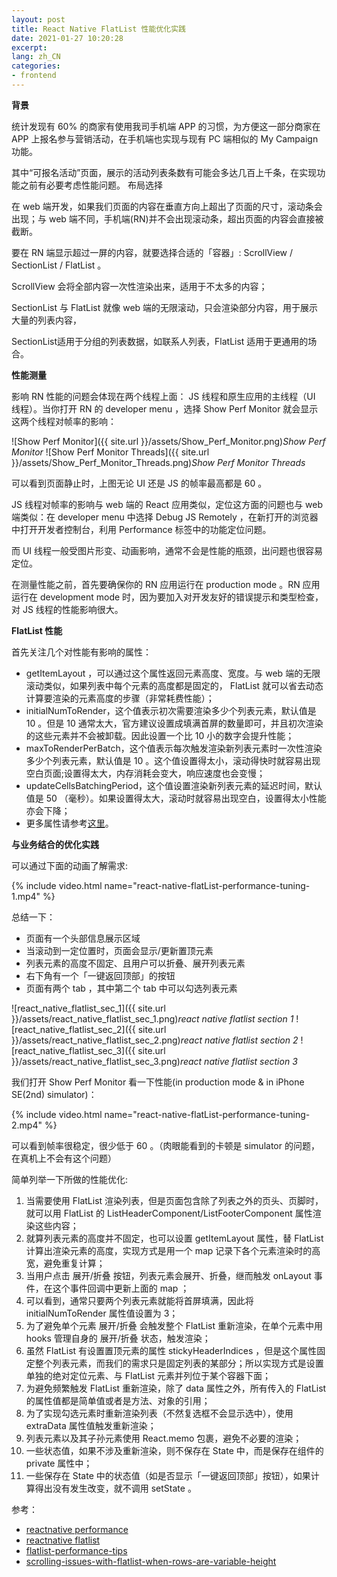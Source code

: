 ```yaml
---
layout: post
title: React Native FlatList 性能优化实践
date: 2021-01-27 10:20:28
excerpt: 
lang: zh_CN
categories: 
- frontend
---
```


**背景**

统计发现有 60% 的商家有使用我司手机端 APP 的习惯，为方便这一部分商家在 APP 上报名参与营销活动，在手机端也实现与现有 PC 端相似的 My Campaign 功能。

其中“可报名活动”页面，展示的活动列表条数有可能会多达几百上千条，在实现功能之前有必要考虑性能问题。
布局选择

在 web 端开发，如果我们页面的内容在垂直方向上超出了页面的尺寸，滚动条会出现；与 web 端不同，手机端(RN)并不会出现滚动条，超出页面的内容会直接被截断。

要在 RN 端显示超过一屏的内容，就要选择合适的「容器」: ScrollView / SectionList / FlatList 。

ScrollView 会将全部内容一次性渲染出来，适用于不太多的内容； 

SectionList 与 FlatList 就像 web 端的无限滚动，只会渲染部分内容，用于展示大量的列表内容，

SectionList适用于分组的列表数据，如联系人列表，FlatList 适用于更通用的场合。

**性能测量**

影响 RN 性能的问题会体现在两个线程上面： JS 线程和原生应用的主线程（UI 线程）。当你打开 RN 的 developer menu ，选择 Show Perf Monitor 就会显示这两个线程对帧率的影响：

![Show Perf Monitor]({{ site.url }}/assets/Show_Perf_Monitor.png)*Show Perf Monitor*
![Show Perf Monitor Threads]({{ site.url }}/assets/Show_Perf_Monitor_Threads.png)*Show Perf Monitor Threads*

可以看到页面静止时，上图无论 UI 还是 JS 的帧率最高都是 60 。

JS 线程对帧率的影响与 web 端的 React 应用类似，定位这方面的问题也与 web 端类似：在 developer menu 中选择 Debug JS Remotely ，在新打开的浏览器中打开开发者控制台，利用 Performance 标签中的功能定位问题。

而 UI 线程一般受图片形变、动画影响，通常不会是性能的瓶颈，出问题也很容易定位。

在测量性能之前，首先要确保你的 RN 应用运行在 production mode 。RN 应用运行在 development mode 时，因为要加入对开发友好的错误提示和类型检查，对 JS 线程的性能影响很大。


**FlatList 性能**

首先关注几个对性能有影响的属性：

- getItemLayout ，可以通过这个属性返回元素高度、宽度。与 web 端的无限滚动类似，如果列表中每个元素的高度都是固定的， FlatList 就可以省去动态计算要渲染的元素高度的步骤（非常耗费性能）；
- initialNumToRender，这个值表示初次需要渲染多少个列表元素，默认值是 10 。但是 10 通常太大，官方建议设置成填满首屏的数量即可，并且初次渲染的这些元素并不会被卸载。因此设置一个比 10 小的数字会提升性能；
- maxToRenderPerBatch，这个值表示每次触发渲染新列表元素时一次性渲染多少个列表元素，默认值是 10 。这个值设置得太小，滚动得快时就容易出现空白页面;设置得太大，内存消耗会变大，响应速度也会变慢；
- updateCellsBatchingPeriod，这个值设置渲染新列表元素的延迟时间，默认值是 50 （毫秒）。如果设置得太大，滚动时就容易出现空白，设置得太小性能亦会下降；
- 更多属性请参考[这里](https://github.com/filipemerker/flatlist-performance-tips/blob/master/README.md)。

**与业务结合的优化实践**

可以通过下面的动画了解需求:

{% include video.html name="react-native-flatList-performance-tuning-1.mp4" %}

总结一下：
- 页面有一个头部信息展示区域
- 当滚动到一定位置时，页面会显示/更新置顶元素
- 列表元素的高度不固定、且用户可以折叠、展开列表元素
- 右下角有一个「一键返回顶部」的按钮
- 页面有两个 tab ，其中第二个 tab 中可以勾选列表元素

![react_native_flatlist_sec_1]({{ site.url }}/assets/react_native_flatlist_sec_1.png)*react native flatlist section 1*
![react_native_flatlist_sec_2]({{ site.url }}/assets/react_native_flatlist_sec_2.png)*react native flatlist section 2*
![react_native_flatlist_sec_3]({{ site.url }}/assets/react_native_flatlist_sec_3.png)*react native flatlist section 3*


我们打开 Show Perf Monitor 看一下性能(in production mode & in iPhone SE(2nd) simulator)：

{% include video.html name="react-native-flatList-performance-tuning-2.mp4" %}

可以看到帧率很稳定，很少低于 60 。（肉眼能看到的卡顿是 simulator 的问题，在真机上不会有这个问题）

简单列举一下所做的性能优化:

1. 当需要使用 FlatList 渲染列表，但是页面包含除了列表之外的页头、页脚时，就可以用 FlatList 的 ListHeaderComponent/ListFooterComponent 属性渲染这些内容；
2. 就算列表元素的高度并不固定，也可以设置 getItemLayout 属性，替 FlatList 计算出渲染元素的高度，实现方式是用一个 map 记录下各个元素渲染时的高宽，避免重复计算；
3. 当用户点击 展开/折叠 按钮，列表元素会展开、折叠，继而触发 onLayout 事件，在这个事件回调中更新上面的 map ；
4. 可以看到，通常只要两个列表元素就能将首屏填满，因此将 initialNumToRender 属性值设置为 3；
5. 为了避免单个元素 展开/折叠 会触发整个 FlatList 重新渲染，在单个元素中用 hooks 管理自身的 展开/折叠 状态，触发渲染；
6. 虽然 FlatList 有设置置顶元素的属性 stickyHeaderIndices ，但是这个属性固定整个列表元素，而我们的需求只是固定列表的某部分；所以实现方式是设置单独的绝对定位元素、与 FlatList 元素并列位于某个容器下面；
7. 为避免频繁触发 FlatList 重新渲染，除了 data 属性之外，所有传入的 FlatList 的属性值都是简单值或者是方法、对象的引用；
8. 为了实现勾选元素时重新渲染列表（不然复选框不会显示选中），使用 extraData 属性值触发重新渲染；
9. 列表元素以及其子孙元素使用  React.memo 包裹，避免不必要的渲染；
10. 一些状态值，如果不涉及重新渲染，则不保存在 State 中，而是保存在组件的 private 属性中；
11. 一些保存在 State 中的状态值（如是否显示「一键返回顶部」按钮），如果计算得出没有发生改变，就不调用 setState 。

参考：
- [reactnative performance](https://archive.reactnative.dev/docs/performance)
- [reactnative flatlist](https://archive.reactnative.dev/docs/flatlist)
- [flatlist-performance-tips](https://github.com/filipemerker/flatlist-performance-tips/blob/master/README.md)
- [scrolling-issues-with-flatlist-when-rows-are-variable-height](https://stackoverflow.com/questions/43709142/scrolling-issues-with-flatlist-when-rows-are-variable-height)